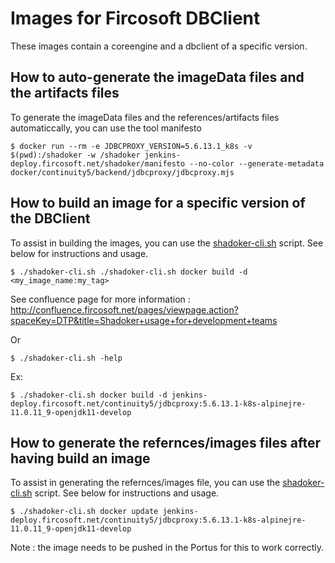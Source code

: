 # Images for Fircosoft DBClient
These images contain a coreengine and a dbclient of a specific version.

## How to auto-generate the imageData files and the artifacts files
To generate the imageData files and the references/artifacts files automaticcally, you can use the tool manifesto

    $ docker run --rm -e JDBCPROXY_VERSION=5.6.13.1_k8s -v $(pwd):/shadoker -w /shadoker jenkins-deploy.fircosoft.net/shadoker/manifesto --no-color --generate-metadata docker/continuity5/backend/jdbcproxy/jdbcproxy.mjs

## How to build an image for a specific version of the DBClient
To assist in building the images, you can use the [shadoker-cli.sh](shadoker-cli.sh) script. See below for instructions and usage.

    $ ./shadoker-cli.sh ./shadoker-cli.sh docker build -d <my_image_name:my_tag>

See confluence page for more information : http://confluence.fircosoft.net/pages/viewpage.action?spaceKey=DTP&title=Shadoker+usage+for+development+teams

Or 

    $ ./shadoker-cli.sh -help

Ex:

    $ ./shadoker-cli.sh docker build -d jenkins-deploy.fircosoft.net/continuity5/jdbcproxy:5.6.13.1-k8s-alpinejre-11.0.11_9-openjdk11-develop

## How to generate the refernces/images files after having build an image
To assist in generating the refernces/images file, you can use the [shadoker-cli.sh](shadoker-cli.sh) script. See below for instructions and usage.

    $ ./shadoker-cli.sh docker update jenkins-deploy.fircosoft.net/continuity5/jdbcproxy:5.6.13.1-k8s-alpinejre-11.0.11_9-openjdk11-develop

Note : the image needs to be pushed in the Portus for this to work correctly.
